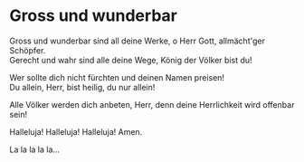 # Gross und wunderbar

Gross und wunderbar sind all deine Werke, o Herr Gott, allmächt'ger Schöpfer.  
Gerecht und wahr sind alle deine Wege, König der Völker bist du!

Wer sollte dich nicht fürchten und deinen Namen preisen!  
Du allein, Herr, bist heilig, du nur allein!

Alle Völker werden dich anbeten, Herr, denn deine Herrlichkeit wird offenbar sein!

Halleluja! Halleluja! Halleluja! Amen.

La la la la la...
